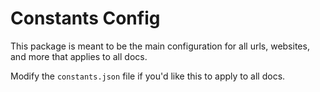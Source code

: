 # Constants Config

This package is meant to be the main configuration for all urls, websites, and more that applies to all docs.

Modify the `constants.json` file if you'd like this to apply to all docs.
